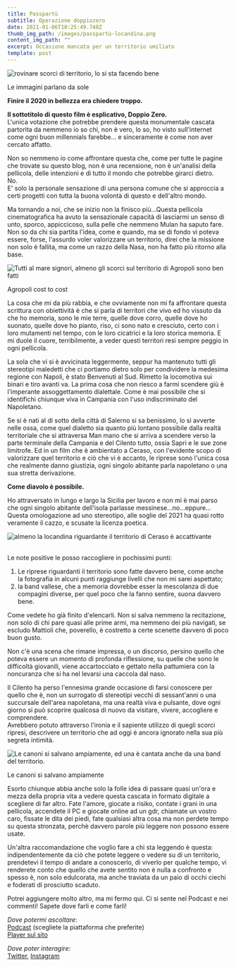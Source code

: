 ```yaml
---
title: Passpartù
subtitle: Operazione doppiozero
date: 2021-01-06T10:25:49.748Z
thumb_img_path: /images/passpartù-locandina.png
content_img_path: ""
excerpt: Occasione mancata per un territorio umiliato
template: post
---
```

<!--StartFragment-->

<!-- wp:image {"align":"center","sizeSlug":"large"} -->

![rovinare scorci di territorio, lo si sta facendo bene](https://i.imgur.com/bKrfBdD.jpg)

Le immagini parlano da sole

<!-- /wp:image -->

<!-- wp:paragraph -->

**Finire il 2020 in bellezza era chiedere troppo.**

<!-- /wp:paragraph -->

<!-- wp:paragraph -->

**Il sottotitolo di questo film è esplicativo, Doppio Zero.**\
L'unica votazione che potrebbe prendere questa monumentale cascata partorita da nemmeno io so chi, non è vero, lo so, ho visto sull'internet come ogni buon millennials farebbe… e sinceramente è come non aver cercato affatto.

<!-- /wp:paragraph -->

<!-- wp:paragraph -->

Non so nemmeno io come affrontare questa che, come per tutte le pagine che trovate su questo blog, non è una recensione, non è un'analisi della pellicola, delle intenzioni e di tutto il mondo che potrebbe girarci dietro. \
No. \
E' solo la personale sensazione di una persona comune che si approccia a certi progetti con tutta la buona volontà di questo e dell'altro mondo.

<!-- /wp:paragraph -->

<!-- wp:paragraph -->

Ma tornando a noi, che se inizio non la finisco più…Questa pellicola cinematografica ha avuto la sensazionale capacità di lasciarmi un senso di unto, sporco, appiccicoso, sulla pelle che nemmeno Mulan ha saputo fare. Non so da chi sia partita l'idea, come e quando, ma se di fondo vi poteva essere, forse, l'assurdo voler valorizzare un territorio, direi che la missione non solo è fallita, ma come un razzo della Nasa, non ha fatto più ritorno alla base.

<!-- /wp:paragraph -->

<!-- wp:image {"align":"center","sizeSlug":"large"} -->

![Tutti al mare signori, almeno gli scorci sul territorio di Agropoli sono ben fatti](https://i.imgur.com/MigA917.jpg)

Agropoli cost to cost

<!-- /wp:image -->

<!-- wp:paragraph -->

La cosa che mi da più rabbia, e che ovviamente non mi fa affrontare questa scrittura con obiettività è che si parla di territori che vivo ed ho vissuto da che ho memoria, sono le mie terre, quelle dove corro, quelle dove ho suonato, quelle dove ho pianto, riso, ci sono nato e cresciuto, certo con i loro mutamenti nel tempo, con le loro cicatrici e la loro storica memoria. E mi duole il cuore, terribilmente, a veder questi territori resi sempre peggio in ogni pellicola.

<!-- /wp:paragraph -->

<!-- wp:paragraph -->

La sola che vi si è avvicinata leggermente, seppur ha mantenuto tutti gli stereotipi maledetti che ci portiamo dietro solo per condividere la medesima regione con Napoli, è stato Benvenuti al Sud. Rimetto la locomotiva sui binari e tiro avanti va. La prima cosa che non riesco a farmi scendere giù è l'imperante assoggettamento dialettale. Come è mai possibile che si identifichi chiunque viva in Campania con l'uso indiscriminato del Napoletano.

<!-- /wp:paragraph -->

<!-- wp:paragraph -->

Se si è nati al di sotto della città di Salerno si sa benissimo, lo si avverte nelle ossa, come quel dialetto sia quanto più lontano possibile dalla realtà territoriale che si attraversa Man mano che si arriva a scendere verso la parte terminale della Campania e del Cilento tutto, ossia Sapri e le sue zone limitrofe. Ed in un film che è ambientato a Ceraso, con l'evidente scopo di valorizzare quel territorio e ciò che vi è accanto, le riprese sono l'unica cosa che realmente danno giustizia, ogni singolo abitante parla napoletano o una sua stretta derivazione.

<!-- /wp:paragraph -->

<!-- wp:paragraph {"align":"center"} -->

**Come diavolo è possibile.**

<!-- /wp:paragraph -->

<!-- wp:paragraph -->

Ho attraversato in lungo e largo la Sicilia per lavoro e non mi è mai parso che ogni singolo abitante dell'isola parlasse messinese…no…eppure…Questa omologazione ad uno stereotipo, alle soglie del 2021 ha quasi rotto veramente il cazzo, e scusate la licenza poetica.

<!-- /wp:paragraph -->

<!-- wp:image {"align":"center","sizeSlug":"large"} -->

![almeno la locandina riguardante il territorio di Ceraso è accattivante](https://i.imgur.com/Xk4nMh8.jpg)

<!-- /wp:image -->

<!-- wp:paragraph -->

\
Le note positive le posso raccogliere in pochissimi punti:

<!-- /wp:paragraph -->

<!-- wp:list {"ordered":true} -->

1. Le riprese riguardanti il territorio sono fatte davvero bene, come anche la fotografia in alcuni punti raggiunge livelli che non mi sarei aspettato;
2. la band vallese, che a memoria dovrebbe esser la mescolanza di due compagini diverse, per quel poco che la fanno sentire, suona davvero bene.

<!-- /wp:list -->

<!-- wp:paragraph -->

Come vedete ho già finito d'elencarli. Non si salva nemmeno la recitazione, non solo di chi pare quasi alle prime armi, ma nemmeno dei più navigati, se escludo Mattioli che, poverello, è costretto a certe scenette davvero di poco buon gusto. 

<!-- /wp:paragraph -->

<!-- wp:paragraph -->

Non c'è una scena che rimane impressa, o un discorso, persino quello che poteva essere un momento di profonda riflessione, su quelle che sono le difficoltà giovanili, viene accartocciato e gettato nella pattumiera con la noncuranza che si ha nel levarsi una caccola dal naso.

<!-- /wp:paragraph -->

<!-- wp:paragraph -->

Il Cilento ha perso l'ennesima grande occasione di farsi conoscere per quello che è, non un surrogato di stereotipi vecchi di sessant'anni o una succursale dell'area napoletana, ma una realtà viva e pulsante, dove ogni giorno si può scoprire qualcosa di nuovo da visitare, vivere, accogliere e comprendere.\
Avrebbero potuto attraverso l'ironia e il sapiente utilizzo di quegli scorci ripresi, descrivere un territorio che ad oggi è ancora ignorato nella sua più segreta intimità.

<!-- /wp:paragraph -->

<!-- wp:image {"align":"center","sizeSlug":"large"} -->

![Le canoni si salvano ampiamente, ed una è cantata anche da una band del territorio.](https://i.imgur.com/o1AQAOB.jpg)

Le canoni si salvano ampiamente

<!-- /wp:image -->

<!-- wp:paragraph -->

Esorto chiunque abbia anche solo la folle idea di passare quasi un'ora e mezza della propria vita a vedere questa cascata in formato digitale a scegliere di far altro. Fate l'amore, giocate a risiko, contate i grani in una pellicola, accendete il PC e giocate online ad un gdr, chiamate un vostro caro, fissate le dita dei piedi, fate qualsiasi altra cosa ma non perdete tempo su questa stronzata, perchè davvero parole più leggere non possono essere usate.

<!-- /wp:paragraph -->

<!-- wp:paragraph -->

Un'altra raccomandazione che voglio fare a chi sta leggendo è questa: indipendentemente da ciò che potete leggere o vedere su di un territorio, prendetevi il tempo di andare a conoscerlo, di viverlo per qualche tempo, vi renderete conto che quello che avete sentito non è nulla a confronto e spesso è, non solo edulcorata, ma anche traviata da un paio di occhi ciechi e foderati di prosciutto scaduto.

<!-- /wp:paragraph -->

<!-- wp:paragraph -->

Potrei aggiungere molto altro, ma mi fermo qui. Ci si sente nel Podcast e nei commenti! Sapete dove farli e come farli!

<!-- /wp:paragraph -->

<!-- wp:paragraph -->

*Dove potermi ascoltare*:\
[Podcast](https://gopod.me/il_calderone) (scegliete la piattaforma che preferite)\
[Player sul sito](https://ilcalderone.altervista.org/podcast)

<!-- /wp:paragraph -->

<!-- wp:paragraph -->

*Dove poter interagire:*\
[Twitter](https://twitter.com/IlCalderone_IT), [Instagram](https://www.instagram.com/il_calderone/?hl=it)

<!-- /wp:paragraph -->

<!--EndFragment-->